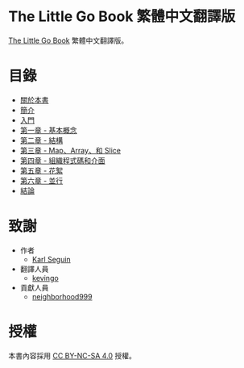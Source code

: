# The Little Go Book 繁體中文翻譯版

[The Little Go Book](https://github.com/karlseguin/the-little-go-book) 繁體中文翻譯版。

# 目錄

- [關於本書](https://github.com/kevingo/the-little-go-book/blob/master/about.md)
- [簡介](https://github.com/kevingo/the-little-go-book/blob/master/introduction.md)
- [入門](https://github.com/kevingo/the-little-go-book/blob/master/getting-started.md)
- [第一章 - 基本概念](https://github.com/kevingo/the-little-go-book/blob/master/chapter1.md)
- [第二章 - 結構](https://github.com/kevingo/the-little-go-book/blob/master/chapter2.md)
- [第三章 - Map、Array、和 Slice](https://github.com/kevingo/the-little-go-book/blob/master/chapter3.md)
- [第四章 - 組織程式碼和介面](https://github.com/kevingo/the-little-go-book/blob/master/chapter4.md)
- [第五章 - 花絮](https://github.com/kevingo/the-little-go-book/blob/master/chapter5.md)
- [第六章 - 並行](https://github.com/kevingo/the-little-go-book/blob/master/chapter6.md)
- [結論](https://github.com/kevingo/the-little-go-book/blob/master/conclusion.md)

# 致謝
- 作者
    - [Karl Seguin](http://openmymind.net/)
- 翻譯人員
    - [kevingo](https://github.com/kevingo)
- 貢獻人員
    - [neighborhood999](https://github.com/neighborhood999)

# 授權

本書內容採用 [CC BY-NC-SA 4.0](https://creativecommons.org/licenses/by-nc-sa/4.0/) 授權。
